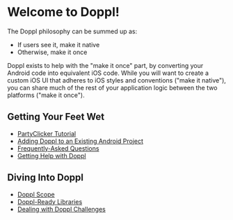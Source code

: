 # Welcome to Doppl!

The Doppl philosophy can be summed up as:

- If users see it, make it native
- Otherwise, make it once

Doppl exists to help with the "make it once" part, by converting your
Android code into equivalent iOS code. While you will want to create a custom
iOS UI that adheres to iOS styles and conventions ("make it native"), you can
share much of the rest of your application logic between the two platforms
("make it once").

## Getting Your Feet Wet

- [PartyClicker Tutorial](./Tutorial)
- [Adding Doppl to an Existing Android Project](./AddingDoppl)
- [Frequently-Asked Questions](./FAQ)
- [Getting Help with Doppl](./Support)

## Diving Into Doppl

- [Doppl Scope](./Scope)
- [Doppl-Ready Libraries](./Libraries)
- [Dealing with Doppl Challenges](./Challenges)
